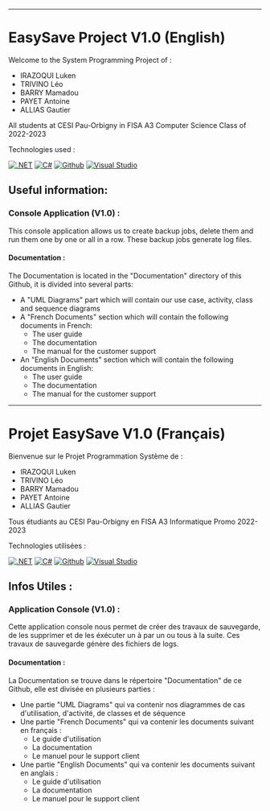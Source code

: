 ----------------
# EasySave Project V1.0 (English)

Welcome to the System Programming Project of :
- IRAZOQUI Luken
- TRIVINO Léo
- BARRY Mamadou
- PAYET Antoine
- ALLIAS Gautier

All students at CESI Pau-Orbigny in FISA A3 Computer Science
Class of 2022-2023

Technologies used :

[![.NET](https://img.shields.io/badge/.NET-5C2D91?style=for-the-badge&logo=.net&logoColor=white)](https://dotnet.microsoft.com/)
[![C#](https://img.shields.io/badge/C%23-239120?style=for-the-badge&logo=c-sharp&logoColor=white)](https://dotnet.microsoft.com/)
[![Github](https://img.shields.io/badge/GitHub-100000?style=for-the-badge&logo=github&logoColor=white)](https://github.com/)
[![Visual Studio](https://img.shields.io/badge/Visual%20Studio-5C2D91.svg?&style=for-the-badge&logo=visual-studio&logoColor=white)](https://visualstudio.microsoft.com/fr/)

## Useful information:

### Console Application (V1.0) :
This console application allows us to create backup jobs, delete them and run them one by one or all in a row. These backup jobs generate log files.

#### Documentation :
The Documentation is located in the "Documentation" directory of this Github, it is divided into several parts: 
- A "UML Diagrams" part which will contain our use case, activity, class and sequence diagrams 
- A "French Documents" section which will contain the following documents in French:
  - The user guide
  - The documentation 
  - The manual for the customer support 
- An "English Documents" section which will contain the following documents in English:
  - The user guide
  - The documentation 
  - The manual for the customer support 

----------------
# Projet EasySave V1.0 (Français)

Bienvenue sur le Projet Programmation Système de :
- IRAZOQUI Luken
- TRIVINO Léo
- BARRY Mamadou
- PAYET Antoine
- ALLIAS Gautier

Tous étudiants au CESI Pau-Orbigny en FISA A3 Informatique
Promo 2022-2023

Technologies utilisées :

[![.NET](https://img.shields.io/badge/.NET-5C2D91?style=for-the-badge&logo=.net&logoColor=white)](https://dotnet.microsoft.com/)
[![C#](https://img.shields.io/badge/C%23-239120?style=for-the-badge&logo=c-sharp&logoColor=white)](https://dotnet.microsoft.com/)
[![Github](https://img.shields.io/badge/GitHub-100000?style=for-the-badge&logo=github&logoColor=white)](https://github.com/)
[![Visual Studio](https://img.shields.io/badge/Visual%20Studio-5C2D91.svg?&style=for-the-badge&logo=visual-studio&logoColor=white)](https://visualstudio.microsoft.com/fr/)

## Infos Utiles :

### Application Console (V1.0) :
Cette application console nous permet de créer des travaux de sauvegarde, de les supprimer et de les éxécuter un à par un ou tous à la suite. Ces travaux de sauvegarde génère des fichiers de logs.

#### Documentation :
La Documentation se trouve dans le répertoire "Documentation" de ce Github, elle est divisée en plusieurs parties : 
- Une partie "UML Diagrams" qui va contenir nos diagrammes de cas d'utilisation, d'activité, de classes et de séquence 
- Une partie "French Documents" qui va contenir les documents suivant en français :
  - Le guide d'utilisation
  - La documentation 
  - Le manuel pour le support client 
- Une partie "English Documents" qui va contenir les documents suivant en anglais :
  - Le guide d'utilisation
  - La documentation 
  - Le manuel pour le support client 

